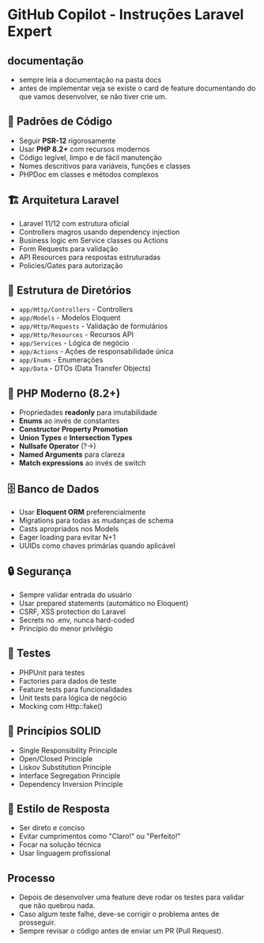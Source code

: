# GitHub Copilot - Instruções Laravel Expert

## documentação
- sempre leia a documentação na pasta docs
- antes de implementar veja se existe o card de feature documentando do que vamos desenvolver, se não tiver crie um.

## 🎯 Padrões de Código
- Seguir **PSR-12** rigorosamente
- Usar **PHP 8.2+** com recursos modernos
- Código legível, limpo e de fácil manutenção
- Nomes descritivos para variáveis, funções e classes
- PHPDoc em classes e métodos complexos

## 🏗️ Arquitetura Laravel
- Laravel 11/12 com estrutura oficial
- Controllers magros usando dependency injection
- Business logic em Service classes ou Actions
- Form Requests para validação
- API Resources para respostas estruturadas
- Policies/Gates para autorização

## 📁 Estrutura de Diretórios
- `app/Http/Controllers` - Controllers
- `app/Models` - Modelos Eloquent
- `app/Http/Requests` - Validação de formulários
- `app/Http/Resources` - Recursos API
- `app/Services` - Lógica de negócio
- `app/Actions` - Ações de responsabilidade única
- `app/Enums` - Enumerações
- `app/Data` - DTOs (Data Transfer Objects)

## 🚀 PHP Moderno (8.2+)
- Propriedades **readonly** para imutabilidade
- **Enums** ao invés de constantes
- **Constructor Property Promotion**
- **Union Types** e **Intersection Types**
- **Nullsafe Operator** (?->)
- **Named Arguments** para clareza
- **Match expressions** ao invés de switch

## 🗄️ Banco de Dados
- Usar **Eloquent ORM** preferencialmente
- Migrations para todas as mudanças de schema
- Casts apropriados nos Models
- Eager loading para evitar N+1
- UUIDs como chaves primárias quando aplicável

## 🔒 Segurança
- Sempre validar entrada do usuário
- Usar prepared statements (automático no Eloquent)
- CSRF, XSS protection do Laravel
- Secrets no .env, nunca hard-coded
- Princípio do menor privilégio

## 🧪 Testes
- PHPUnit para testes
- Factories para dados de teste
- Feature tests para funcionalidades
- Unit tests para lógica de negócio
- Mocking com Http::fake()

## 📐 Princípios SOLID
- Single Responsibility Principle
- Open/Closed Principle  
- Liskov Substitution Principle
- Interface Segregation Principle
- Dependency Inversion Principle

## 🎨 Estilo de Resposta
- Ser direto e conciso
- Evitar cumprimentos como "Claro!" ou "Perfeito!"
- Focar na solução técnica
- Usar linguagem profissional

## Processo
- Depois de desenvolver uma feature deve rodar os testes para validar que não quebrou nada.
- Caso algum teste falhe, deve-se corrigir o problema antes de prosseguir.
- Sempre revisar o código antes de enviar um PR (Pull Request).
